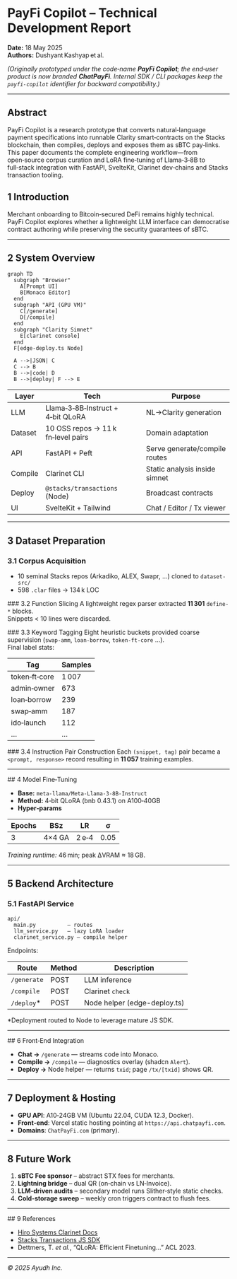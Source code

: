 # PayFi Copilot – Technical Development Report

**Date:** 18 May 2025  
**Authors:** Dushyant Kashyap et al.

*(Originally prototyped under the code‑name **PayFi Copilot**; the end‑user product is now branded **ChatPayFi**. Internal SDK / CLI packages keep the `payfi‑copilot` identifier for backward compatibility.)*

---

## Abstract
PayFi Copilot is a research prototype that converts natural‑language payment
specifications into runnable Clarity smart‑contracts on the Stacks blockchain,
then compiles, deploys and exposes them as sBTC pay‑links.  
This paper documents the complete engineering workflow—from open‑source corpus
curation and LoRA fine‑tuning of Llama‑3‑8B to full‑stack integration with
FastAPI, SvelteKit, Clarinet dev‑chains and Stacks transaction tooling.

## 1 Introduction
Merchant onboarding to Bitcoin‑secured DeFi remains highly technical. PayFi
Copilot explores whether a lightweight LLM interface can democratise contract
authoring while preserving the security guarantees of sBTC.

---

## 2 System Overview
```mermaid
graph TD
  subgraph "Browser"
    A[Prompt UI]
    B[Monaco Editor]
  end
  subgraph "API (GPU VM)"
    C[/generate]
    D[/compile]
  end
  subgraph "Clarity Simnet"
    E[clarinet console]
  end
  F[edge-deploy.ts Node]
  
  A -->|JSON| C
  C --> B
  B -->|code| D
  B -->|deploy| F --> E
```

| Layer | Tech | Purpose |
|-------|------|---------|
| LLM   | Llama‑3‑8B‑Instruct + 4‑bit QLoRA | NL→Clarity generation |
| Dataset | 10 OSS repos → 11 k fn‑level pairs | Domain adaptation |
| API | FastAPI + Peft | Serve generate/compile routes |
| Compile | Clarinet CLI | Static analysis inside simnet |
| Deploy | `@stacks/transactions` (Node) | Broadcast contracts |
| UI | SvelteKit + Tailwind | Chat / Editor / Tx viewer |

---

## 3 Dataset Preparation
### 3.1 Corpus Acquisition
* 10 seminal Stacks repos (Arkadiko, ALEX, Swapr, …) cloned to `dataset-src/`
* 598 `.clar` files → 134 k LOC

### 3.2 Function Slicing
A lightweight regex parser extracted **11 301** `define-*` blocks.  
Snippets \< 10 lines were discarded.

### 3.3 Keyword Tagging
Eight heuristic buckets provided coarse supervision (`swap-amm`, `loan-borrow`,
`token-ft-core` …).  
Final label stats:

| Tag | Samples |
|-----|---------|
| token‑ft‑core | 1 007 |
| admin‑owner | 673 |
| loan‑borrow | 239 |
| swap‑amm | 187 |
| ido‑launch | 112 |
| … | … |

### 3.4 Instruction Pair Construction
Each `(snippet, tag)` pair became a `<prompt, response>` record resulting in
**11 057** training examples.

---

## 4 Model Fine‑Tuning
* **Base:** `meta-llama/Meta-Llama-3-8B-Instruct`
* **Method:** 4‑bit QLoRA (bnb 0.43.1) on A100‑40GB
* **Hyper‑params**

| Epochs | BSz | LR | σ |
|--------|-----|----|---|
| 3 | 4×4 GA | 2 e‑4 | 0.05 |

*Training runtime:* 46 min; peak ΔVRAM ≈ 18 GB.

---

## 5 Backend Architecture
### 5.1 FastAPI Service
```text
api/
  main.py          – routes
  llm_service.py   – lazy LoRA loader
  clarinet_service.py – compile helper
```
Endpoints:

| Route | Method | Description |
|-------|--------|-------------|
| `/generate` | POST | LLM inference |
| `/compile` | POST | Clarinet `check` |
| `/deploy`* | POST | Node helper (edge-deploy.ts) |

\*Deployment routed to Node to leverage mature JS SDK.

---

## 6 Front‑End Integration
* **Chat →** `/generate` — streams code into Monaco.
* **Compile →** `/compile` — diagnostics overlay (shadcn `Alert`).
* **Deploy →** Node helper — returns `txid`; page `/tx/[txid]` shows QR.

---

## 7 Deployment & Hosting
* **GPU API**: A10‑24GB VM (Ubuntu 22.04, CUDA 12.3, Docker).
* **Front‑end**: Vercel static hosting pointing at
  `https://api.chatpayfi.com`.
* **Domains**: `ChatPayFi.com` (primary).

---

## 8 Future Work
1. **sBTC Fee sponsor** – abstract STX fees for merchants.
2. **Lightning bridge** – dual QR (on‑chain vs LN‑Invoice).
3. **LLM‑driven audits** – secondary model runs Slither‑style static checks.
4. **Cold‑storage sweep** – weekly cron triggers contract to flush fees.

---

## 9 References
* [Hiro Systems Clarinet Docs](https://docs.hiro.so/clarinet)
* [Stacks Transactions JS SDK](https://github.com/stacks-network/stacks.js)
* Dettmers, T. *et al.*, “QLoRA: Efficient Finetuning…” ACL 2023.

---

*© 2025 Ayudh Inc.*
